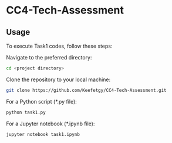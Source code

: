 # CC4-Tech-Assessment

## Usage

To execute Task1 codes, follow these steps:

Navigate to the preferred directory:
```bash
cd <project directory>
```

Clone the repository to your local machine:
```bash
git clone https://github.com/Keefetgy/CC4-Tech-Assessment.git
```

For a Python script (*.py file):
```bash
python task1.py
```

For a Jupyter notebook (*.ipynb file):
```bash
jupyter notebook task1.ipynb
```
